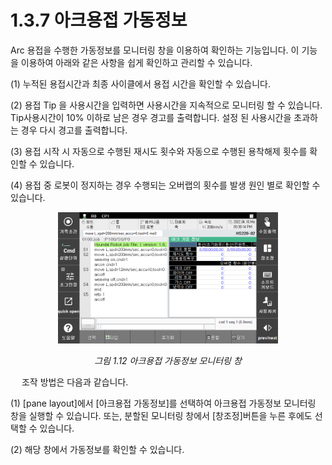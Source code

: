 ﻿# 1.3.7 아크용접 가동정보

Arc 용접을 수행한 가동정보를 모니터링 창을 이용하여 확인하는 기능입니다. 이 기능을 이용하여 아래와 같은 사항을 쉽게 확인하고 관리할 수 있습니다.

(1)	누적된 용접시간과 최종 사이클에서 용접 시간을 확인할 수 있습니다.

(2)	용접 Tip 을 사용시간을 입력하면 사용시간을 지속적으로 모니터링 할 수 있습니다. Tip사용시간이 10% 이하로 남은 경우 경고를 출력합니다. 설정 된 사용시간을 초과하는 경우 다시 경고를 출력합니다.

(3)	용접 시작 시 자동으로 수행된 재시도 횟수와 자동으로 수행된 용착해제 횟수를 확인할 수 있습니다.

(4)	용접 중 로봇이 정지하는 경우 수행되는 오버랩의 횟수를 발생 원인 별로 확인할 수 있습니다.

<p align="center">
 <img src="../../_assets/1_12.png" width="70%"></img>
 <em><p align="center">그림 1.12 아크용접 가동정보 모니터링 창</p></em>
</p>  

 
조작 방법은 다음과 같습니다.

(1)	[pane layout]에서 [아크용접 가동정보]를 선택하여 아크용접 가동정보 모니터링 창을 실행할 수 있습니다. 또는, 분할된 모니터링 창에서 [창조정]버튼을 누른 후에도 선택할 수 있습니다.

(2) 해당 창에서 가동정보를 확인할 수 있습니다.
